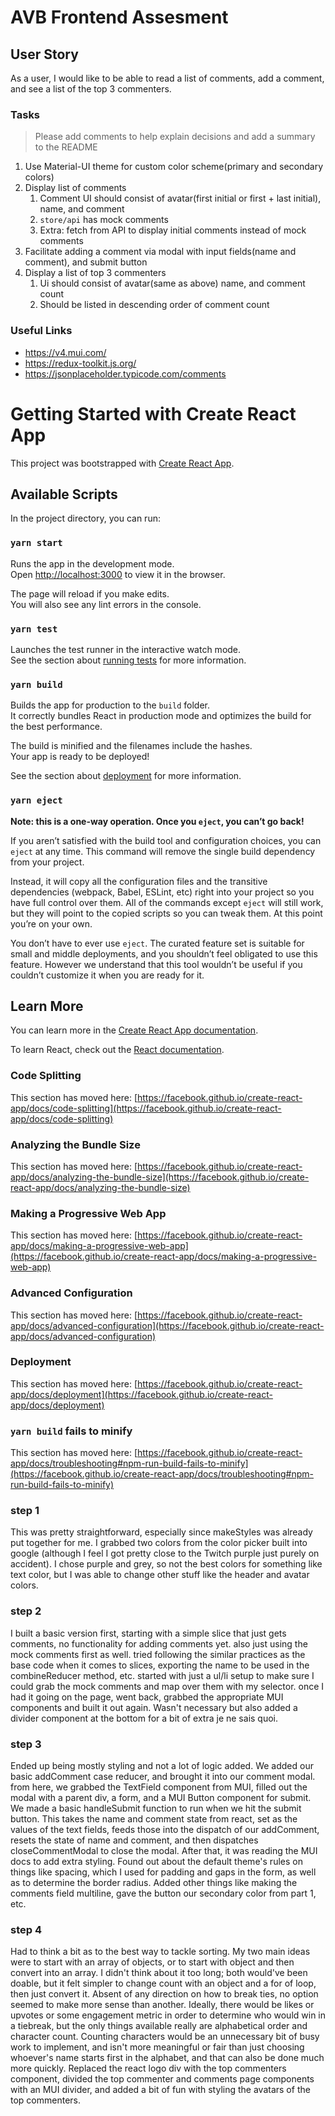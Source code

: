 # AVB Frontend Assesment

## User Story

As a user, I would like to be able to read a list of comments, add a comment, and see a list of the top 3 commenters.

### Tasks

> Please add comments to help explain decisions and add a summary to the README

1. Use Material-UI theme for custom color scheme(primary and secondary colors)
2. Display list of comments
   1. Comment UI should consist of avatar(first initial or first + last initial), name, and comment
   2. `store/api` has mock comments
   3. Extra: fetch from API to display initial comments instead of mock comments
3. Facilitate adding a comment via modal with input fields(name and comment), and submit button
4. Display a list of top 3 commenters
   1. Ui should consist of avatar(same as above) name, and comment count
   2. Should be listed in descending order of comment count

### Useful Links

- https://v4.mui.com/
- https://redux-toolkit.js.org/
- https://jsonplaceholder.typicode.com/comments

# Getting Started with Create React App

This project was bootstrapped with [Create React App](https://github.com/facebook/create-react-app).

## Available Scripts

In the project directory, you can run:

### `yarn start`

Runs the app in the development mode.\
Open [http://localhost:3000](http://localhost:3000) to view it in the browser.

The page will reload if you make edits.\
You will also see any lint errors in the console.

### `yarn test`

Launches the test runner in the interactive watch mode.\
See the section about [running tests](https://facebook.github.io/create-react-app/docs/running-tests) for more information.

### `yarn build`

Builds the app for production to the `build` folder.\
It correctly bundles React in production mode and optimizes the build for the best performance.

The build is minified and the filenames include the hashes.\
Your app is ready to be deployed!

See the section about [deployment](https://facebook.github.io/create-react-app/docs/deployment) for more information.

### `yarn eject`

**Note: this is a one-way operation. Once you `eject`, you can’t go back!**

If you aren’t satisfied with the build tool and configuration choices, you can `eject` at any time. This command will remove the single build dependency from your project.

Instead, it will copy all the configuration files and the transitive dependencies (webpack, Babel, ESLint, etc) right into your project so you have full control over them. All of the commands except `eject` will still work, but they will point to the copied scripts so you can tweak them. At this point you’re on your own.

You don’t have to ever use `eject`. The curated feature set is suitable for small and middle deployments, and you shouldn’t feel obligated to use this feature. However we understand that this tool wouldn’t be useful if you couldn’t customize it when you are ready for it.

## Learn More

You can learn more in the [Create React App documentation](https://facebook.github.io/create-react-app/docs/getting-started).

To learn React, check out the [React documentation](https://reactjs.org/).

### Code Splitting

This section has moved here: [https://facebook.github.io/create-react-app/docs/code-splitting](https://facebook.github.io/create-react-app/docs/code-splitting)

### Analyzing the Bundle Size

This section has moved here: [https://facebook.github.io/create-react-app/docs/analyzing-the-bundle-size](https://facebook.github.io/create-react-app/docs/analyzing-the-bundle-size)

### Making a Progressive Web App

This section has moved here: [https://facebook.github.io/create-react-app/docs/making-a-progressive-web-app](https://facebook.github.io/create-react-app/docs/making-a-progressive-web-app)

### Advanced Configuration

This section has moved here: [https://facebook.github.io/create-react-app/docs/advanced-configuration](https://facebook.github.io/create-react-app/docs/advanced-configuration)

### Deployment

This section has moved here: [https://facebook.github.io/create-react-app/docs/deployment](https://facebook.github.io/create-react-app/docs/deployment)

### `yarn build` fails to minify

This section has moved here: [https://facebook.github.io/create-react-app/docs/troubleshooting#npm-run-build-fails-to-minify](https://facebook.github.io/create-react-app/docs/troubleshooting#npm-run-build-fails-to-minify)

### step 1

This was pretty straightforward, especially since makeStyles was already put together for me. I grabbed two colors from the color picker built into google (although I feel I got pretty close to the Twitch purple just purely on accident). I chose purple and grey, so not the best colors for something like text color, but I was able to change other stuff like the header and avatar colors.

### step 2

I built a basic version first, starting with a simple slice that just gets comments, no functionality for adding comments yet. also just using the mock comments first as well. tried following the similar practices as the base code when it comes to slices, exporting the name to be used in the combineReducer method, etc. started with just a ul/li setup to make sure I could grab the mock comments and map over them with my selector. once I had it going on the page, went back, grabbed the appropriate MUI components and built it out again. Wasn't necessary but also added a divider component at the bottom for a bit of extra je ne sais quoi.

### step 3

Ended up being mostly styling and not a lot of logic added. We added our basic addComment case reducer, and brought it into our comment modal. from here, we grabbed the TextField component from MUI, filled out the modal with a parent div, a form, and a MUI Button component for submit. We made a basic handleSubmit function to run when we hit the submit button. This takes the name and comment state from react, set as the values of the text fields, feeds those into the dispatch of our addComment, resets the state of name and comment, and then dispatches closeCommentModal to close the modal. After that, it was reading the MUI docs to add extra styling. Found out about the default theme's rules on things like spacing, which I used for padding and gaps in the form, as well as to determine the border radius. Added other things like making the comments field multiline, gave the button our secondary color from part 1, etc.

### step 4

Had to think a bit as to the best way to tackle sorting. My two main ideas were to start with an array of objects, or to start with object and then convert into an array. I didn't think about it too long; both would've been doable, but it felt simpler to change count with an object and a for of loop, then just convert it. Absent of any direction on how to break ties, no option seemed to make more sense than another. Ideally, there would be likes or upvotes or some engagement metric in order to determine who would win in a tiebreak, but the only things available really are alphabetical order and character count. Counting characters would be an unnecessary bit of busy work to implement, and isn't more meaningful or fair than just choosing whoever's name starts first in the alphabet, and that can also be done much more quickly. Replaced the react logo div with the top commenters component, divided the top commenter and comments page components with an MUI divider, and added a bit of fun with styling the avatars of the top commenters.
